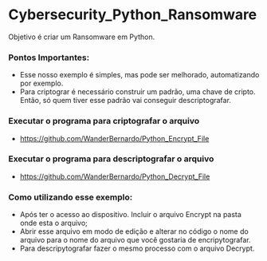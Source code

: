 # Cybersecurity_Python_Ransomware
Objetivo é criar um Ransomware em Python.

### Pontos Importantes:
 - Esse nosso exemplo é simples, mas pode ser melhorado, automatizando por exemplo.
 - Para criptograr é necessário construir um padrão, uma chave de cripto. Então, só quem tiver esse padrão vai conseguir descriptografar.
   
### Executar o programa para criptografar o arquivo

 - https://github.com/WanderBernardo/Python_Encrypt_File

### Executar o programa para descriptografar o arquivo

 - https://github.com/WanderBernardo/Python_Decrypt_File

### Como utilizando esse exemplo:

 - Após ter o acesso ao dispositivo. Incluir o arquivo Encrypt na pasta onde esta o arquivo;
 - Abrir esse arquivo em modo de edição e alterar no código o nome do arquivo para o nome do arquivo que você gostaria de encripytografar.
 - Para descripytografar fazer o mesmo processo com o arquivo Decrypt.
